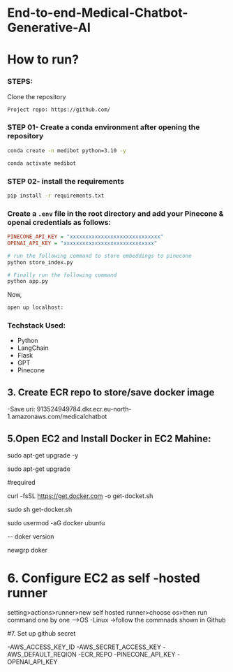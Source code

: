 
# End-to-end-Medical-Chatbot-Generative-AI


# How to run?
### STEPS:

Clone the repository

```bash
Project repo: https://github.com/
```
### STEP 01- Create a conda environment after opening the repository

```bash
conda create -n medibot python=3.10 -y
```

```bash
conda activate medibot
```


### STEP 02- install the requirements
```bash
pip install -r requirements.txt
```


### Create a `.env` file in the root directory and add your Pinecone & openai credentials as follows:

```ini
PINECONE_API_KEY = "xxxxxxxxxxxxxxxxxxxxxxxxxxxxx"
OPENAI_API_KEY = "xxxxxxxxxxxxxxxxxxxxxxxxxxxxx"
```


```bash
# run the following command to store embeddings to pinecone
python store_index.py
```

```bash
# Finally run the following command
python app.py
```

Now,
```bash
open up localhost:
```


### Techstack Used:

- Python
- LangChain
- Flask
- GPT
- Pinecone
## 3. Create ECR repo  to store/save docker image
-Save uri: 913524949784.dkr.ecr.eu-north-1.amazonaws.com/medicalchatbot
## 5.Open EC2 and Install Docker in EC2 Mahine:

  sudo apt-get upgrade -y
  
  sudo apt-get upgrade
  
 #required

  curl -fsSL https://get.docker.com -o get-docket.sh
  
  sudo sh get-docker.sh
  
  sudo usermod -aG docker ubuntu
  
  -- doker version
  
  newgrp doker
  
  # 6. Configure EC2 as self -hosted runner 
  setting>actions>runner>new self hosted runner>choose os>then run command  one by one -->OS -Linux ->follow the commnads shown in Github

  #7. Set up github secret

  -AWS_ACCESS_KEY_ID
  -AWS_SECRET_ACCESS_KEY
  -AWS_DEFAULT_REQION
  -ECR_REPO
  -PINECONE_API_KEY
  -OPENAI_API_KEY


